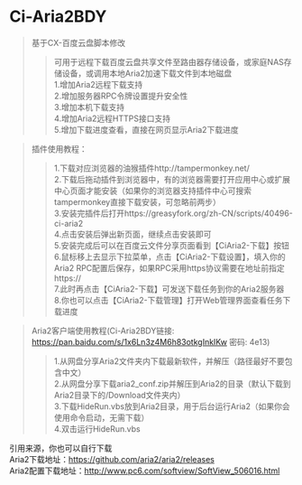 # Ci-Aria2BDY  

>基于CX-百度云盘脚本修改
>>可用于远程下载百度云盘共享文件至路由器存储设备，或家庭NAS存储设备，或调用本地Aria2加速下载文件到本地磁盘  
>>1.增加Aria2远程下载支持  
>>2.增加服务器RPC令牌设置提升安全性  
>>3.增加本机下载支持  
>>4.增加Aria2远程HTTPS接口支持  
>>5.增加下载进度查看，直接在网页显示Aria2下载进度  

>插件使用教程：  
>>1.下载对应浏览器的油猴插件http://tampermonkey.net/  
>>2.下载后拖动插件到浏览器中，有的浏览器需要打开应用中心或扩展中心页面才能安装（如果你的浏览器支持插件中心可搜索tampermonkey直接下载安装，可忽略前两步）  
>>3.安装完插件后打开https://greasyfork.org/zh-CN/scripts/40496-ci-aria2  
>>4.点击安装后弹出新页面，继续点击安装即可  
>>5.安装完成后可以在百度云文件分享页面看到【CiAria2-下载】按钮  
>>6.鼠标移上去显示下拉菜单，点击【CiAria2-下载设置】，填入你的Aria2 RPC配置后保存，如果RPC采用https协议需要在地址前指定https://  
>>7.此时再点击【CiAria2-下载】可发送下载任务到你的Aria2服务器  
>>8.你也可以点击【CiAria2-下载管理】打开Web管理界面查看任务下载进度  

>Aria2客户端使用教程(Ci-Aria2BDY链接: https://pan.baidu.com/s/1x6Ln3z4M6h83otkgInkIKw 密码: 4e13)  
>>1.从网盘分享Aria2文件夹内下载最新软件，并解压（路径最好不要包含中文）  
>>2.从网盘分享下载aria2_conf.zip并解压到Aria2的目录（默认下载到Aria2目录下的/Download文件夹内）  
>>3.下载HideRun.vbs放到Aria2目录，用于后台运行Aria2（如果你会使用命令启动，无需下载）  
>>4.双击运行HideRun.vbs  


引用来源，你也可以自行下载  
Aria2下载地址：https://github.com/aria2/aria2/releases  
Aria2配置下载地址：http://www.pc6.com/softview/SoftView_506016.html  
